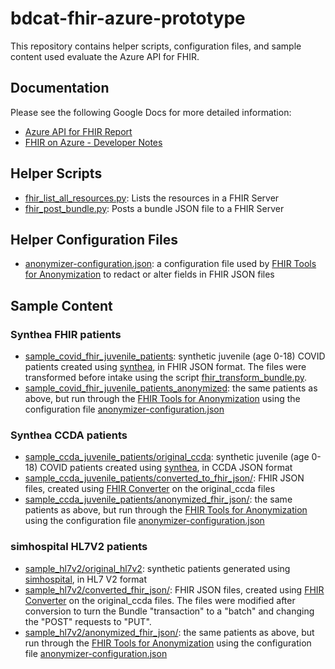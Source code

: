# bdcat-fhir-azure-prototype

This repository contains helper scripts, configuration files, and sample content used evaluate the Azure API for FHIR.


## Documentation
Please see the following Google Docs for more detailed information:  
*   [Azure API for FHIR Report](https://docs.google.com/document/d/1NXHNEx8wLVJHJWPWmVXmZYhvADreVQp9yb4jGK4droM/edit?usp=sharing)
*   [FHIR on Azure - Developer Notes](https://docs.google.com/document/d/1cw-BMdDtnzsMylZvANx5aXqlVDX1MV4lIfqeXmy-DIs/edit?usp=sharing)

## Helper Scripts
* [fhir_list_all_resources.py](fhir_list_all_resources.py): Lists the resources in a FHIR Server
* [fhir_post_bundle.py](fhir_post_bundle.py): Posts a bundle JSON file to a FHIR Server 

## Helper Configuration Files
*   [anonymizer-configuration.json](anonymizer-configuration.json): a configuration file used by [FHIR Tools for Anonymization](https://github.com/microsoft/FHIR-Tools-for-Anonymization) to redact or alter fields in FHIR JSON files

## Sample Content

### Synthea FHIR patients
*   [sample_covid_fhir_juvenile_patients](sample_covid_fhir_juvenile_patients/): synthetic juvenile (age 0-18) COVID patients created using [synthea](https://github.com/synthetichealth/synthea), in FHIR JSON format. The files were transformed before intake using the script [fhir_transform_bundle.py](fhir_transform_bundle.py).
*   [sample_covid_fhir_juvenile_patients_anonymized](sample_covid_fhir_juvenile_patients_anonymized/): the same patients as above, but run through the [FHIR Tools for Anonymization](https://github.com/microsoft/FHIR-Tools-for-Anonymization) using the configuration file [anonymizer-configuration.json](anonymizer-configuration.json)

### Synthea CCDA patients
* [sample_ccda_juvenile_patients/original_ccda](sample_ccda_juvenile_patients/original_ccda): synthetic juvenile (age 0-18) COVID patients created using [synthea](https://github.com/synthetichealth/synthea), in CCDA JSON format
* [sample_ccda_juvenile_patients/converted_to_fhir_json/](sample_ccda_juvenile_patients/converted_to_fhir_json/): FHIR JSON files, created using [FHIR Converter](https://github.com/microsoft/FHIR-Converter) on the original_ccda files
* [sample_ccda_juvenile_patients/anonymized_fhir_json/](sample_ccda_juvenile_patients/anonymized_fhir_json/): the same patients as above, but run through the [FHIR Tools for Anonymization](https://github.com/microsoft/FHIR-Tools-for-Anonymization) using the configuration file [anonymizer-configuration.json](anonymizer-configuration.json)

### simhospital HL7V2 patients
* [sample_hl7v2/original_hl7v2](sample_hl7v2/original_hl7v2): synthetic patients generated using [simhospital](https://github.com/google/simhospital/), in HL7 V2 format
* [sample_hl7v2/converted_fhir_json/](sample_hl7v2/converted_fhir_json/): FHIR JSON files, created using [FHIR Converter](https://github.com/microsoft/FHIR-Converter) on the original_ccda files. The files were modified after conversion to turn the Bundle "transaction" to a "batch" and changing the "POST" requests to "PUT".
* [sample_hl7v2/anonymized_fhir_json/](sample_hl7v2/anonymized_fhir_json/): the same patients as above, but run through the [FHIR Tools for Anonymization](https://github.com/microsoft/FHIR-Tools-for-Anonymization) using the configuration file [anonymizer-configuration.json](anonymizer-configuration.json)


